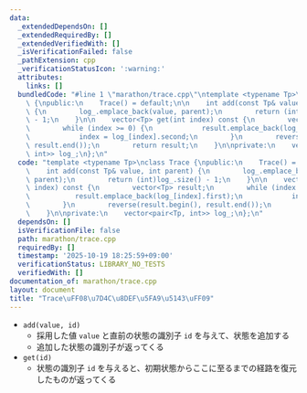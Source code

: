 ```yaml
---
data:
  _extendedDependsOn: []
  _extendedRequiredBy: []
  _extendedVerifiedWith: []
  _isVerificationFailed: false
  _pathExtension: cpp
  _verificationStatusIcon: ':warning:'
  attributes:
    links: []
  bundledCode: "#line 1 \"marathon/trace.cpp\"\ntemplate <typename Tp>\nclass Trace\
    \ {\npublic:\n    Trace() = default;\n\n    int add(const Tp& value, int parent)\
    \ {\n        log_.emplace_back(value, parent);\n        return (int)log_.size()\
    \ - 1;\n    }\n\n    vector<Tp> get(int index) const {\n        vector<Tp> result;\n\
    \        while (index >= 0) {\n            result.emplace_back(log_[index].first);\n\
    \            index = log_[index].second;\n        }\n        reverse(result.begin(),\
    \ result.end());\n        return result;\n    }\n\nprivate:\n    vector<pair<Tp,\
    \ int>> log_;\n};\n"
  code: "template <typename Tp>\nclass Trace {\npublic:\n    Trace() = default;\n\n\
    \    int add(const Tp& value, int parent) {\n        log_.emplace_back(value,\
    \ parent);\n        return (int)log_.size() - 1;\n    }\n\n    vector<Tp> get(int\
    \ index) const {\n        vector<Tp> result;\n        while (index >= 0) {\n \
    \           result.emplace_back(log_[index].first);\n            index = log_[index].second;\n\
    \        }\n        reverse(result.begin(), result.end());\n        return result;\n\
    \    }\n\nprivate:\n    vector<pair<Tp, int>> log_;\n};\n"
  dependsOn: []
  isVerificationFile: false
  path: marathon/trace.cpp
  requiredBy: []
  timestamp: '2025-10-19 18:25:59+09:00'
  verificationStatus: LIBRARY_NO_TESTS
  verifiedWith: []
documentation_of: marathon/trace.cpp
layout: document
title: "Trace\uFF08\u7D4C\u8DEF\u5FA9\u5143\uFF09"
---
```


- `add(value, id)`
  - 採用した値 `value` と直前の状態の識別子 `id` を与えて、状態を追加する
  - 追加した状態の識別子が返ってくる
- `get(id)`
  - 状態の識別子 `id` を与えると、初期状態からここに至るまでの経路を復元したものが返ってくる
